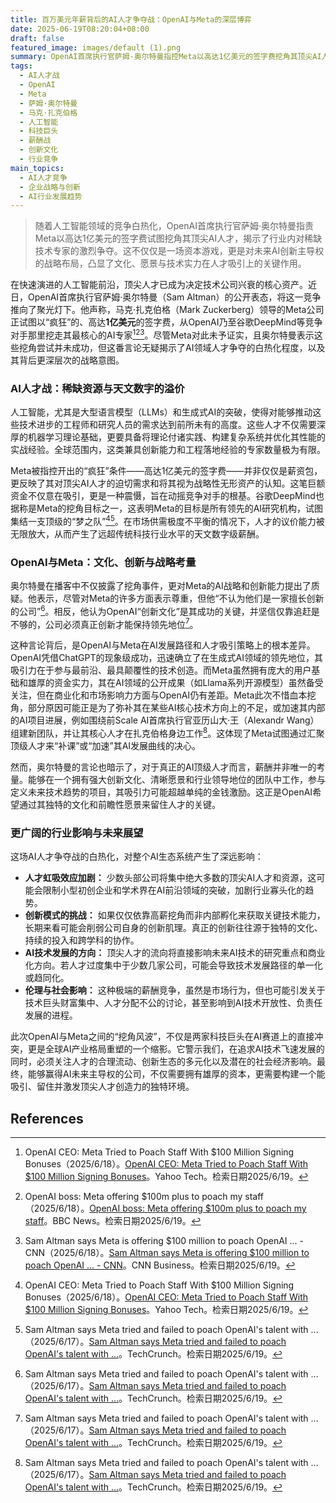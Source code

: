 ```yaml
---
title: 百万美元年薪背后的AI人才争夺战：OpenAI与Meta的深层博弈
date: 2025-06-19T08:20:04+08:00
draft: false
featured_image: images/default (1).png
summary: OpenAI首席执行官萨姆·奥尔特曼指控Meta以高达1亿美元的签字费挖角其顶尖AI人才，此举揭示了人工智能领域对稀缺技术专家的激烈竞争。这不仅是头部科技公司之间的一场人才战，更是对未来AI创新主导权的深层博弈，凸显了技术实力、企业文化与战略愿景在人才吸引中的核心地位。
tags: 
  - AI人才战
  - OpenAI
  - Meta
  - 萨姆·奥尔特曼
  - 马克·扎克伯格
  - 人工智能
  - 科技巨头
  - 薪酬战
  - 创新文化
  - 行业竞争
main_topics: 
  - AI人才竞争
  - 企业战略与创新
  - AI行业发展趋势
---
```


> 随着人工智能领域的竞争白热化，OpenAI首席执行官萨姆·奥尔特曼指责Meta以高达1亿美元的签字费试图挖角其顶尖AI人才，揭示了行业内对稀缺技术专家的激烈争夺。这不仅仅是一场资本游戏，更是对未来AI创新主导权的战略布局，凸显了文化、愿景与技术实力在人才吸引上的关键作用。

在快速演进的人工智能前沿，顶尖人才已成为决定技术公司兴衰的核心资产。近日，OpenAI首席执行官萨姆·奥尔特曼（Sam Altman）的公开表态，将这一竞争推向了聚光灯下。他声称，马克·扎克伯格（Mark Zuckerberg）领导的Meta公司正试图以“疯狂”的、高达**1亿美元**的签字费，从OpenAI乃至谷歌DeepMind等竞争对手那里挖走其最核心的AI专家[^1][^2][^3]。尽管Meta对此未予证实，且奥尔特曼表示这些挖角尝试并未成功，但这番言论无疑揭示了AI领域人才争夺的白热化程度，以及其背后更深层次的战略意图。

### AI人才战：稀缺资源与天文数字的溢价

人工智能，尤其是大型语言模型（LLMs）和生成式AI的突破，使得对能够推动这些技术进步的工程师和研究人员的需求达到前所未有的高度。这些人才不仅需要深厚的机器学习理论基础，更要具备将理论付诸实践、构建复杂系统并优化其性能的实战经验。全球范围内，这类兼具创新能力和工程落地经验的专家数量极为有限。

Meta被指控开出的“疯狂”条件——高达1亿美元的签字费——并非仅仅是薪资包，更反映了其对顶尖AI人才的迫切需求和将其视为战略性无形资产的认知。这笔巨额资金不仅意在吸引，更是一种震慑，旨在动摇竞争对手的根基。谷歌DeepMind也据称是Meta的挖角目标之一，这表明Meta的目标是所有领先的AI研究机构，试图集结一支顶级的“梦之队”[^1][^4]。在市场供需极度不平衡的情况下，人才的议价能力被无限放大，从而产生了远超传统科技行业水平的天文数字级薪酬。

### OpenAI与Meta：文化、创新与战略考量

奥尔特曼在播客中不仅披露了挖角事件，更对Meta的AI战略和创新能力提出了质疑。他表示，尽管对Meta的许多方面表示尊重，但他“不认为他们是一家擅长创新的公司”[^4]。相反，他认为OpenAI“创新文化”是其成功的关键，并坚信仅靠追赶是不够的，公司必须真正创新才能保持领先地位[^4]。

这种言论背后，是OpenAI与Meta在AI发展路径和人才吸引策略上的根本差异。OpenAI凭借ChatGPT的现象级成功，迅速确立了在生成式AI领域的领先地位，其吸引力在于参与最前沿、最具颠覆性的技术创造。而Meta虽然拥有庞大的用户基础和雄厚的资金实力，其在AI领域的公开成果（如Llama系列开源模型）虽然备受关注，但在商业化和市场影响力方面与OpenAI仍有差距。Meta此次不惜血本挖角，部分原因可能正是为了弥补其在某些AI核心技术方向上的不足，或加速其内部的AI项目进展，例如围绕前Scale AI首席执行官亚历山大·王（Alexandr Wang）组建新团队，并让其核心人才在扎克伯格身边工作[^4]。这体现了Meta试图通过汇聚顶级人才来“补课”或“加速”其AI发展曲线的决心。

然而，奥尔特曼的言论也暗示了，对于真正的AI顶级人才而言，薪酬并非唯一的考量。能够在一个拥有强大创新文化、清晰愿景和行业领导地位的团队中工作，参与定义未来技术趋势的项目，其吸引力可能超越单纯的金钱激励。这正是OpenAI希望通过其独特的文化和前瞻性愿景来留住人才的关键。

### 更广阔的行业影响与未来展望

这场AI人才争夺战的白热化，对整个AI生态系统产生了深远影响：

*   **人才虹吸效应加剧：** 少数头部公司将集中绝大多数的顶尖AI人才和资源，这可能会限制小型初创企业和学术界在AI前沿领域的突破，加剧行业寡头化的趋势。
*   **创新模式的挑战：** 如果仅仅依靠高薪挖角而非内部孵化来获取关键技术能力，长期来看可能会削弱公司自身的创新肌理。真正的创新往往源于独特的文化、持续的投入和跨学科的协作。
*   **AI技术发展的方向：** 顶尖人才的流向将直接影响未来AI技术的研究重点和商业化方向。若人才过度集中于少数几家公司，可能会导致技术发展路径的单一化或趋同化。
*   **伦理与社会影响：** 这种极端的薪酬竞争，虽然是市场行为，但也可能引发关于技术巨头财富集中、人才分配不公的讨论，甚至影响到AI技术开放性、负责任发展的进程。

此次OpenAI与Meta之间的“挖角风波”，不仅是两家科技巨头在AI赛道上的直接冲突，更是全球AI产业格局重塑的一个缩影。它警示我们，在追求AI技术飞速发展的同时，必须关注人才的合理流动、创新生态的多元化以及潜在的社会经济影响。最终，能够赢得AI未来主导权的公司，不仅需要拥有雄厚的资本，更需要构建一个能吸引、留住并激发顶尖人才创造力的独特环境。

## References
[^1]: OpenAI CEO: Meta Tried to Poach Staff With $100 Million Signing Bonuses（2025/6/18）。[OpenAI CEO: Meta Tried to Poach Staff With $100 Million Signing Bonuses](https://tech.yahoo.com/ai/articles/openai-ceo-meta-tried-poach-135514502.html)。Yahoo Tech。检索日期2025/6/19。
[^2]: OpenAI boss: Meta offering $100m plus to poach my staff（2025/6/18）。[OpenAI boss: Meta offering $100m plus to poach my staff](https://www.bbc.co.uk/news/articles/c8730088e5do)。BBC News。检索日期2025/6/19。
[^3]: Sam Altman says Meta is offering $100 million to poach OpenAI ... - CNN（2025/6/18）。[Sam Altman says Meta is offering $100 million to poach OpenAI ... - CNN](https://www.cnn.com/2025/06/18/tech/meta-openai-sam-altman-100-million)。CNN Business。检索日期2025/6/19。
[^4]: Sam Altman says Meta tried and failed to poach OpenAI's talent with ...（2025/6/17）。[Sam Altman says Meta tried and failed to poach OpenAI's talent with ...](https://techcrunch.com/2025/06/17/sam-altman-says-meta-tried-and-failed-to-poach-openais-talent-with-100m-offers/)。TechCrunch。检索日期2025/6/19。
[^5]: OpenAI boss accuses Meta of trying to poach staff with $100m sign-on bonuses（2025/6/18）。[OpenAI boss accuses Meta of trying to poach staff with $100m sign-on bonuses](https://www.theguardian.com/technology/2025/jun/18/openai-boss-sam-altman-accuses-mark-zuckerberg-meta-of-poaching-staff-crazy-100m-sign-on-bonuses)。The Guardian。检索日期2025/6/19。
[^6]: OpenAI says Meta is trying to poach staff with $100mn sign-on offers（2025/6/18）。[OpenAI says Meta is trying to poach staff with $100mn sign-on offers](https://www.ft.com/content/a3011e36-141a-4a69-8536-f1dfea602a4b)。Financial Times。检索日期2025/6/19。
